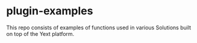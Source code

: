 # plugin-examples
This repo consists of examples of functions used in various Solutions built on top of the Yext platform.
